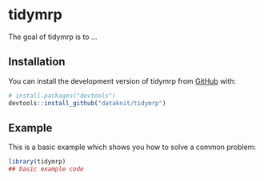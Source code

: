 
<!-- README.md is generated from README.Rmd. Please edit that file -->

# tidymrp

<!-- badges: start -->
<!-- badges: end -->

The goal of tidymrp is to …

## Installation

You can install the development version of tidymrp from
[GitHub](https://github.com/) with:

``` r
# install.packages("devtools")
devtools::install_github("dataknit/tidymrp")
```

## Example

This is a basic example which shows you how to solve a common problem:

``` r
library(tidymrp)
## basic example code
```
